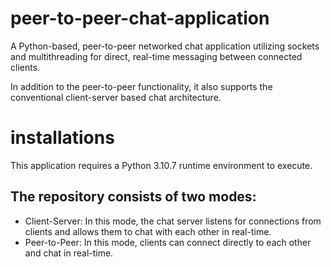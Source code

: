 # peer-to-peer-chat-application
A Python-based, peer-to-peer networked chat application utilizing sockets and multithreading for direct, real-time messaging between connected clients.

In addition to the peer-to-peer functionality, it also supports the conventional client-server based chat architecture.
# installations
This application requires a Python 3.10.7 runtime environment to execute.


## The repository consists of two modes:

- Client-Server: In this mode, the chat server listens for connections from clients and allows them to chat with each other in real-time.
- Peer-to-Peer: In this mode, clients can connect directly to each other and chat in real-time.
